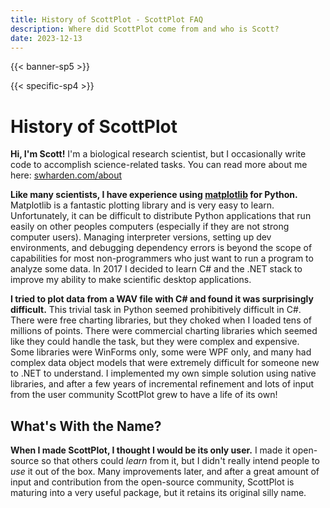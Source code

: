 ```yaml
---
title: History of ScottPlot - ScottPlot FAQ
description: Where did ScottPlot come from and who is Scott?
date: 2023-12-13
---
```


{{< banner-sp5 >}}

{{< specific-sp4 >}}

# History of ScottPlot

**Hi, I'm Scott!** I'm a biological research scientist, but I occasionally write code to accomplish science-related tasks. You can read more about me here: [swharden.com/about](https://swharden.com/about/)

**Like many scientists, I have experience using [matplotlib](https://matplotlib.org) for Python.** Matplotlib is a fantastic plotting library and is very easy to learn. Unfortunately, it can be difficult to distribute Python applications that run easily on other peoples computers (especially if they are not strong computer users). Managing interpreter versions, setting up dev environments, and debugging dependency errors is beyond the scope of capabilities for most non-programmers who just want to run a program to analyze some data. In 2017 I decided to learn C# and the .NET stack to improve my ability to make scientific desktop applications.

**I tried to plot data from a WAV file with C# and found it was surprisingly difficult.** This trivial task in Python seemed prohibitively difficult in C#. There were free charting libraries, but they choked when I loaded tens of millions of points. There were commercial charting libraries which seemed like they could handle the task, but they were complex and expensive. Some libraries were WinForms only, some were WPF only, and many had complex data object models that were extremely difficult for someone new to .NET to understand. I implemented my own simple solution using native libraries, and after a few years of incremental refinement and lots of input from the user community ScottPlot grew to have a life of its own!

## What's With the Name?

**When I made ScottPlot, I thought I would be its only user.** I made it open-source so that others could _learn_ from it, but I didn't really intend people to _use_ it out of the box. Many improvements later, and after a great amount of input and contribution from the open-source community, ScottPlot is maturing into a very useful package, but it retains its original silly name.